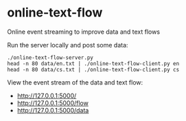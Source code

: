 # online-text-flow
Online event streaming to improve data and text flows

Run the server locally and post some data:

    ./online-text-flow-server.py
    head -n 80 data/en.txt | ./online-text-flow-client.py en
    head -n 80 data/cs.txt | ./online-text-flow-client.py cs

View the event stream of the data and text flow:

- http://127.0.0.1:5000/
- http://127.0.0.1:5000/flow
- http://127.0.0.1:5000/data
